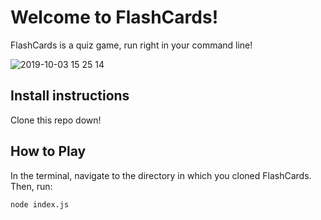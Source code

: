# Welcome to FlashCards! 

FlashCards is a quiz game, run right in your command line!

![2019-10-03 15 25 14](https://user-images.githubusercontent.com/49926352/66165950-214cb680-e5f3-11e9-968f-9322eae8ff29.gif)

## Install instructions

Clone this repo down!

## How to Play

In the terminal, navigate to the directory in which you cloned FlashCards. 
Then, run:

```bash
node index.js
```
